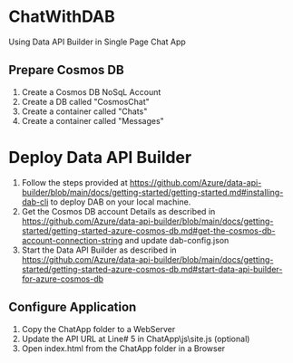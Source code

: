 # ChatWithDAB
Using Data API Builder in Single Page Chat App

## Prepare Cosmos DB

1. Create a Cosmos  DB NoSqL Account
2. Create a  DB called "CosmosChat"
3. Create a container called "Chats"
4. Create a container called "Messages"

# Deploy  Data API Builder

1. Follow the steps  provided at  https://github.com/Azure/data-api-builder/blob/main/docs/getting-started/getting-started.md#installing-dab-cli to deploy DAB on your local  machine.
2. Get the Cosmos DB account Details as described in https://github.com/Azure/data-api-builder/blob/main/docs/getting-started/getting-started-azure-cosmos-db.md#get-the-cosmos-db-account-connection-string and update dab-config.json
3. Start the Data API Builder as described in https://github.com/Azure/data-api-builder/blob/main/docs/getting-started/getting-started-azure-cosmos-db.md#start-data-api-builder-for-azure-cosmos-db

## Configure Application
1. Copy the ChatApp folder to a WebServer
2. Update the API URL at Line# 5 in ChatApp\js\site.js (optional)
3. Open index.html from the ChatApp folder in a Browser